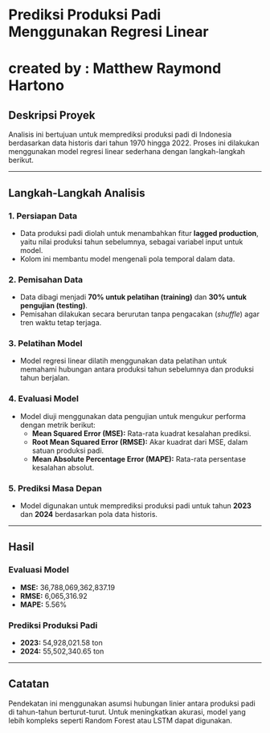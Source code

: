 # Prediksi Produksi Padi Menggunakan Regresi Linear

# created by : Matthew Raymond Hartono

## Deskripsi Proyek
Analisis ini bertujuan untuk memprediksi produksi padi di Indonesia berdasarkan data historis dari tahun 1970 hingga 2022. Proses ini dilakukan menggunakan model regresi linear sederhana dengan langkah-langkah berikut.

---

## Langkah-Langkah Analisis
### 1. Persiapan Data
- Data produksi padi diolah untuk menambahkan fitur **lagged production**, yaitu nilai produksi tahun sebelumnya, sebagai variabel input untuk model.
- Kolom ini membantu model mengenali pola temporal dalam data.

### 2. Pemisahan Data
- Data dibagi menjadi **70% untuk pelatihan (training)** dan **30% untuk pengujian (testing)**.
- Pemisahan dilakukan secara berurutan tanpa pengacakan (*shuffle*) agar tren waktu tetap terjaga.

### 3. Pelatihan Model
- Model regresi linear dilatih menggunakan data pelatihan untuk memahami hubungan antara produksi tahun sebelumnya dan produksi tahun berjalan.

### 4. Evaluasi Model
- Model diuji menggunakan data pengujian untuk mengukur performa dengan metrik berikut:
  - **Mean Squared Error (MSE):** Rata-rata kuadrat kesalahan prediksi.
  - **Root Mean Squared Error (RMSE):** Akar kuadrat dari MSE, dalam satuan produksi padi.
  - **Mean Absolute Percentage Error (MAPE):** Rata-rata persentase kesalahan absolut.

### 5. Prediksi Masa Depan
- Model digunakan untuk memprediksi produksi padi untuk tahun **2023** dan **2024** berdasarkan pola data historis.

---

## Hasil
### Evaluasi Model
- **MSE:** 36,788,069,362,837.19  
- **RMSE:** 6,065,316.92  
- **MAPE:** 5.56%  

### Prediksi Produksi Padi
- **2023:** 54,928,021.58 ton  
- **2024:** 55,502,340.65 ton  

---

## Catatan
Pendekatan ini menggunakan asumsi hubungan linier antara produksi padi di tahun-tahun berturut-turut. Untuk meningkatkan akurasi, model yang lebih kompleks seperti Random Forest atau LSTM dapat digunakan.
